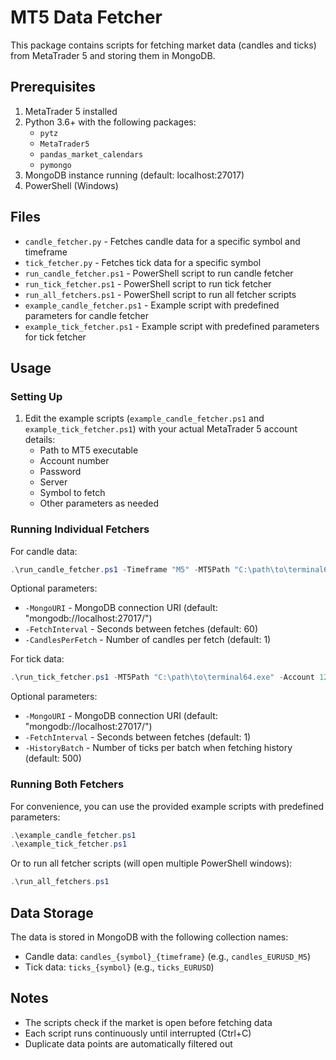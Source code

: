 # MT5 Data Fetcher

This package contains scripts for fetching market data (candles and ticks) from MetaTrader 5 and storing them in MongoDB.

## Prerequisites

1. MetaTrader 5 installed
2. Python 3.6+ with the following packages:
   - `pytz`
   - `MetaTrader5`
   - `pandas_market_calendars`
   - `pymongo`
3. MongoDB instance running (default: localhost:27017)
4. PowerShell (Windows)

## Files

- `candle_fetcher.py` - Fetches candle data for a specific symbol and timeframe
- `tick_fetcher.py` - Fetches tick data for a specific symbol
- `run_candle_fetcher.ps1` - PowerShell script to run candle fetcher
- `run_tick_fetcher.ps1` - PowerShell script to run tick fetcher
- `run_all_fetchers.ps1` - PowerShell script to run all fetcher scripts
- `example_candle_fetcher.ps1` - Example script with predefined parameters for candle fetcher
- `example_tick_fetcher.ps1` - Example script with predefined parameters for tick fetcher

## Usage

### Setting Up

1. Edit the example scripts (`example_candle_fetcher.ps1` and `example_tick_fetcher.ps1`) with your actual MetaTrader 5 account details:
   - Path to MT5 executable
   - Account number
   - Password
   - Server
   - Symbol to fetch
   - Other parameters as needed

### Running Individual Fetchers

For candle data:

```powershell
.\run_candle_fetcher.ps1 -Timeframe "M5" -MT5Path "C:\path\to\terminal64.exe" -Account 12345678 -Password "your_password" -Server "Your-Broker-Server" -Symbol "EURUSD"
```

Optional parameters:
- `-MongoURI` - MongoDB connection URI (default: "mongodb://localhost:27017/")
- `-FetchInterval` - Seconds between fetches (default: 60)
- `-CandlesPerFetch` - Number of candles per fetch (default: 1)

For tick data:

```powershell
.\run_tick_fetcher.ps1 -MT5Path "C:\path\to\terminal64.exe" -Account 12345678 -Password "your_password" -Server "Your-Broker-Server" -Symbol "EURUSD"
```

Optional parameters:
- `-MongoURI` - MongoDB connection URI (default: "mongodb://localhost:27017/")
- `-FetchInterval` - Seconds between fetches (default: 1)
- `-HistoryBatch` - Number of ticks per batch when fetching history (default: 500)

### Running Both Fetchers

For convenience, you can use the provided example scripts with predefined parameters:

```powershell
.\example_candle_fetcher.ps1
.\example_tick_fetcher.ps1
```

Or to run all fetcher scripts (will open multiple PowerShell windows):

```powershell
.\run_all_fetchers.ps1
```

## Data Storage

The data is stored in MongoDB with the following collection names:
- Candle data: `candles_{symbol}_{timeframe}` (e.g., `candles_EURUSD_M5`)
- Tick data: `ticks_{symbol}` (e.g., `ticks_EURUSD`)

## Notes

- The scripts check if the market is open before fetching data
- Each script runs continuously until interrupted (Ctrl+C)
- Duplicate data points are automatically filtered out 